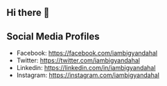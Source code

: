## Hi there 👋

<!--
**iambigyandahal/iambigyandahal** is a ✨ _special_ ✨ repository because its `README.md` (this file) appears on your GitHub profile.

Here are some ideas to get you started:

- 🔭 I’m currently working on ...
- 🌱 I’m currently learning ...
- 👯 I’m looking to collaborate on ...
- 🤔 I’m looking for help with ...
- 💬 Ask me about ...
- 📫 How to reach me: ...
- 😄 Pronouns: ...
- ⚡ Fun fact: ...
-->

## Social Media Profiles
- Facebook: https://facebook.com/iambigyandahal
- Twitter: https://twitter.com/iambigyandahal
- Linkedin: https://linkedin.com/in/iambigyandahal
- Instagram: https://instagram.com/iambigyandahal
